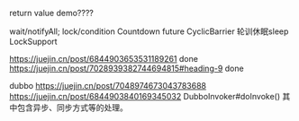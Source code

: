 return value demo????

wait/notifyAll;
lock/condition 
Countdown
future
CyclicBarrier
轮训休眠sleep
LockSupport

https://juejin.cn/post/6844903653531189261 done
https://juejin.cn/post/7028939382744694815#heading-9 done

dubbo
https://juejin.cn/post/7048974673043783688
https://juejin.cn/post/6844903840169345032  DubboInvoker#doInvoke() 其中包含异步、同步方式等的处理。